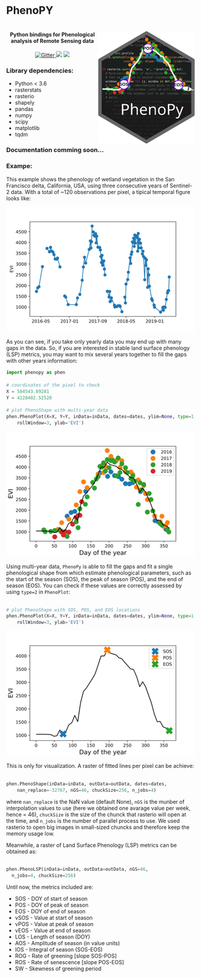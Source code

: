 # PhenoPY
<h1 align="center">
<a href='https://github.com/JavierLopatin/PhenoPY'><img src='data/logo.svg' align="right" height="300" /></a>

<h4 align="center">Python bindings for Phenological analysis of Remote Sensing data </h4>

<p align="center">
  <a href="http://forthebadge.com">
    <img src="http://forthebadge.com/images/badges/made-with-python.svg"
         alt="Gitter">
  </a>
  <a href="http://forthebadge.com"><img src="http://forthebadge.com/images/badges/built-with-love.svg"></a>
  <a href="http://forthebadge.com">
      <img src="http://forthebadge.com/images/badges/built-with-science.svg">
  </a>
</p>

### Library dependencies:
- Python < 3.6
- rasterstats
- rasterio
- shapely
- pandas
- numpy
- scipy
- matplotlib
- tqdm


### Documentation comming soon...

### Exampe:

This example shows the phenology of wetland vegetation in the San Francisco delta, California, USA, using three consecutive years of Sentinel-2 data. With a total of ~120 observations per pixel, a tipical temporal figure looks like:

![alt text](data/timeseries_allData.svg)

As you can see, if you take only yearly data you may end up with many gaps in the data. So, if you are interested in stable land surface phenology (LSP) metrics, you may want to mix several years together to fill the gaps with other years information:

``` python
import phenopy as phen

# coordinates of the pixel to check
X = 584543.89281
Y = 4228482.52520

# plot PhenoShape with multi-year data
phen.PhenoPlot(X=X, Y=Y, inData=inData, dates=dates, ylim=None, type=1,
    rollWindow=3, ylab='EVI')

```
![alt text](data/figure.svg)

Using multi-year data, `PhenoPy` is able to fill the gaps and fit a single phenological shape from which estimate phenological parameters, such as the start of the season (SOS), the peak of season (POS), and the end of season (EOS). You can check if these values are correctly assessed by using `type=2` in `PhenoPlot`:


``` python

# plot PhenoShape with SOS, POS, and EOS locations
phen.PhenoPlot(X=X, Y=Y, inData=inData, dates=dates, ylim=None, type=1,
    rollWindow=3, ylab='EVI')

```

![alt text](data/figure2.svg)

This is only for visualization. A raster of fitted lines per pixel can be achieve:

``` python

phen.PhenoShape(inData=inData, outData=outData, dates=dates,
    nan_replace=-32767, nGS=46, chuckSize=256, n_jobs=4)

```
where `nan_replace` is the NaN value (default None), `nGS` is the munber of interpolation values to use (here we obtained one avarage value per week, hence = 46), `chuckSize` is the size of the chunck that rasterio will open at the time, and `n_jobs` is the number of parallel process to use. We used rasterio to open big images in small-sized chuncks and therefore keep the memory usage low.

Meanwhile, a raster of Land Surface Phenology (LSP) metrics can be obtained as:

``` python

phen.PhenoLSP(inData=inData, outData=outData, nGS=46,
  n_jobs=4, chuckSize=256)

```

Until now, the metrics included are:

- SOS - DOY of start of season
- POS - DOY of peak of season
- EOS - DOY of end of season
- vSOS - Value at start of season
- vPOS - Value at peak of season
- vEOS - Value at end of season
- LOS - Length of season (DOY)
- AOS - Amplitude of season (in value units)
- IOS - Integral of season (SOS-EOS)
- ROG - Rate of greening [slope SOS-POS]
- ROS - Rate of senescence [slope POS-EOS]
- SW - Skewness of greening period
